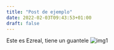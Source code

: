 ```yaml
---
title: "Post de ejemplo"
date: 2022-02-03T09:43:53+01:00
draft: false
---
```


Este es Ezreal, tiene un guantele
![img1](/static/ezreal.jpg)
